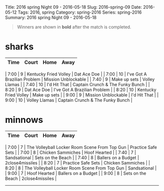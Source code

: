 Title: 2016 spring Night 09 - 2016-05-18
Slug: 2016-spring-09
Date: 2016-05-12
Tags: 2016, spring
Category: spring-2016
Series: spring-2016
Summary: 2016 spring Night 09 - 2016-05-18

> Winners are shown in **bold** after the match is completed.

sharks
=====
| Time | Court | Home | Away |
| ---- | ----- | ---- | ---- |
<!-- begin table -->
| 7:00 | 9 | Kentucky Fried Volley | Dat Ace Doe |
| 7:00 | 10 | I've Got A Brazilian Problem | Mission Unblockable |
| 7:40 | 9 | Make up sets | Volley Llamas |
| 7:40 | 10 | I'd Hit That | Captain Crunch & The Funky Bunch |
| 8:20 | 9 | Dat Ace Doe | I've Got A Brazilian Problem |
| 8:20 | 10 | Kentucky Fried Volley | Make up sets |
| 9:00 | 9 | Mission Unblockable | I'd Hit That |
| 9:00 | 10 | Volley Llamas | Captain Crunch & The Funky Bunch |
<!-- end table -->

minnows
=====
| Time | Court | Home | Away |
| ---- | ----- | ---- | ---- |
<!-- begin table -->
| 7:00 | 7 | The Volleyball Locker Room Scene From Top Gun | Practice Safe Sets |
| 7:00 | 8 | Chicken Sammiches | Hoof Hearted |
| 7:40 | 7 | Sandsational | Sets on the Beach |
| 7:40 | 8 | Ballers on a Budget | 2close4missiles |
| 8:20 | 7 | Practice Safe Sets | Chicken Sammiches |
| 8:20 | 8 | The Volleyball Locker Room Scene From Top Gun | Sandsational |
| 9:00 | 7 | Hoof Hearted | Ballers on a Budget |
| 9:00 | 8 | Sets on the Beach | 2close4missiles |
<!-- end table -->




---